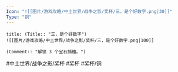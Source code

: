 ```yaml
---
Icon: "![[图片/游戏攻略/中土世界/战争之影/奖杯/三，是个好数字.png|30]]"
Type: "铜"
---
```

```ad-common-bronze-trophy
title: (Title:: "三，是个好数字")
![[图片/游戏攻略/中土世界/战争之影/奖杯/三，是个好数字.png|100]]

(Comment:: "解锁 3 个宝石插槽。")
```

#中土世界/战争之影/奖杯 #奖杯 #奖杯/铜
